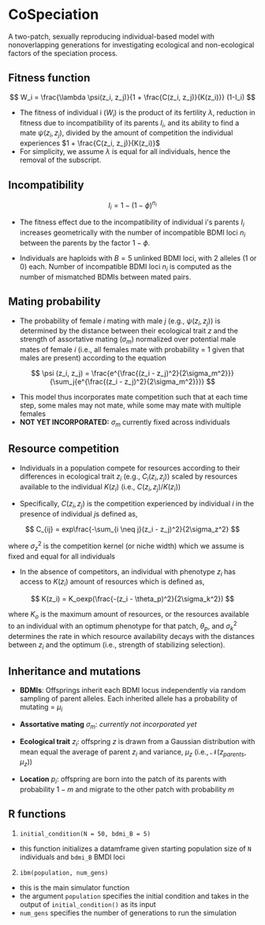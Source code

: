 # CoSpeciation


A two-patch, sexually reproducing individual-based model with nonoverlapping generations for investigating ecological and non-ecological factors of the speciation process.  

## Fitness function

$$
W_i = \frac{\lambda \psi(z_i, z_j)}{1 + \frac{C(z_i, z_j)}{K(z_i)}} (1-I_i)
$$

- The fitness of individual i ($`W_i`$) is the product of its fertility $\lambda$, reduction in fitness due to incompatibility of its parents $`I_i`$, and its ability to find a mate $`\psi(z_i, z_j)`$, divided by the amount of competition the individual experiences $`1 + \frac{C(z_i, z_j)}{K(z_i)}`$
- For simplicity, we assume $`\lambda`$ is equal for all individuals, hence the removal of the subscript.

## Incompatibility

$$
I_i = 1 - (1 - \phi)^{n_i}
$$

- The fitness effect due to the incompatibility of individual i's parents $`I_i`$ increases geometrically with the number of incompatible BDMI loci $`n_i`$ between the parents by the factor $`1 - \phi`$.

- Individuals are haploids with $B = 5$ unlinked BDMI loci, with 2 alleles (1 or 0) each. Number of incompatible BDMI loci $n_i$ is computed as the number of mismatched BDMIs between mated pairs.


## Mating probability

-   The probability of female $`i`$ mating with male $`j`$ (e.g., $`\psi (z_i, z_j)`$) is determined by the distance between their ecological trait $`z`$ and the strength of assortative mating ($`\sigma_m`$) normalized over potential male mates of female $`i`$ (i.e., all females mate with probability = 1 given that males are present) according to the equation

$$
\psi (z_i, z_j)  = \frac{e^{\frac{(z_i - z_j)^2}{2\sigma_m^2}}} {\sum_j{e^{\frac{(z_i - z_j)^2}{2\sigma_m^2}}}}
$$

-   This model thus incorporates mate competition such that at each time step, some males may not mate, while some may mate with multiple females
-   **NOT YET INCORPORATED:** $\sigma_m$ currently fixed across individuals

## Resource competition

-   Individuals in a population compete for resources according to their differences in ecological trait $`z_i`$ (e.g., $`C_i(z_i, z_j)`$) scaled by resources available to the individual $`K(z_i)`$ (i.e., $`C(z_i, z_j) / K(z_i)`$)

-   Specifically, $`C(z_i, z_j)`$ is the competition experienced by individual $`i`$ in the presence of individual $`j`$s defined as,

$$
C_{ij} = exp\frac{-\sum_{i \neq j}(z_i - z_j)^2}{2\sigma_z^2}
$$

where $`\sigma_z^2`$ is the competition kernel (or niche width) which we assume is fixed and equal for all individuals

-   In the absence of competitors, an individual with phenotype $`z_i`$ has access to $`K(z_i)`$ amount of resources which is defined as,

$$
K(z_i) =   K_oexp(\frac{-(z_i - \theta_p)^2}{2\sigma_k^2})
$$

where $`K_o`$ is the maximum amount of resources, or the resources available to an individual with an optimum phenotype for that patch, $`\theta_p`$, and $`\sigma_k^2`$ determines the rate in which resource availability decays with the distances between $`z_i`$ and the optimum (i.e., strength of stabilizing selection).

## Inheritance and mutations

-   **BDMIs**: Offsprings inherit each BDMI locus independently via random sampling of parent alleles. Each inherited allele has a probability of mutating = $`\mu_i`$

-   **Assortative mating** $`\sigma_m`$: *currently not incorporated yet*

-   **Ecological trait** $`z_i`$: offspring $`z`$ is drawn from a Gaussian distribution with mean equal the average of parent $`z_i`$ and variance, $`\mu_z`$ (i.e., $`\mathcal{N}(z_{parents}, \mu_z)`$)

-   **Location** $`p_i`$: offspring are born into the patch of its parents with probability $`1 - m`$ and migrate to the other patch with probability $`m`$


## R functions

1. `initial_condition(N = 50, bdmi_B = 5)`

- this function initializes a datamframe given starting population size of `N` individuals and `bdmi_B` BMDI loci

2. `ibm(population, num_gens)`

- this is the main simulator function
- the argument `population` specifies the initial condition and takes in the output of `initial_condition()` as its input
- `num_gens` specifies the number of generations to run the simulation

   
